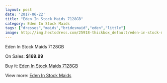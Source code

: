 ```yaml
---
layout: post
date: '2017-06-22'
title: "Eden In Stock Maids 7128GB"
category: Eden In Stock Maids
tags: ["dresses","maids","bridesmaid","eden","little"]
image: http://img.hectodress.com/25918-thickbox_default/eden-in-stock-maids-7128gb.jpg
---
```

Eden In Stock Maids 7128GB

On Sales: **$169.99**
<a href="https://www.hectodress.com/eden-in-stock-maids/12069-eden-in-stock-maids-7128gb.html"><amp-img layout="responsive" width="600" height="600" src="//img.hectodress.com/25918-thickbox_default/eden-in-stock-maids-7128gb.jpg" alt="Eden In Stock Maids 7128GB 0" /></a>

Buy it: [Eden In Stock Maids 7128GB](https://www.hectodress.com/eden-in-stock-maids/12069-eden-in-stock-maids-7128gb.html "Eden In Stock Maids 7128GB")

View more: [Eden In Stock Maids](https://www.hectodress.com/188-eden-in-stock-maids "Eden In Stock Maids")